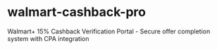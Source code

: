 # walmart-cashback-pro
Walmart+ 15% Cashback Verification Portal - Secure offer completion system with CPA integration
